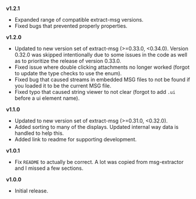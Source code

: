 **v1.2.1**
* Expanded range of compatible extract-msg versions.
* Fixed bugs that prevented properly properties.

**v1.2.0**
* Updated to new version set of extract-msg (>=0.33.0, <0.34.0). Version 0.32.0 was skipped intentionally due to some issues in the code as well as to prioritize the release of version 0.33.0.
* Fixed issue where double clicking attachments no longer worked (forgot to update the type checks to use the enum).
* Fixed bug that caused streams in embedded MSG files to not be found if you loaded it to be the current MSG file.
* Fixed typo that caused string viewer to not clear (forgot to add `.ui` before a ui element name).

**v1.1.0**
* Updated to new version set of extract-msg (>=0.31.0, <0.32.0).
* Added sorting to many of the displays. Updated internal way data is handled to help this.
* Added link to readme for supporting development.

**v1.0.1**
* Fix `README` to actually be correct. A lot was copied from msg-extractor and I missed a few sections.

**v1.0.0**
* Initial release.
